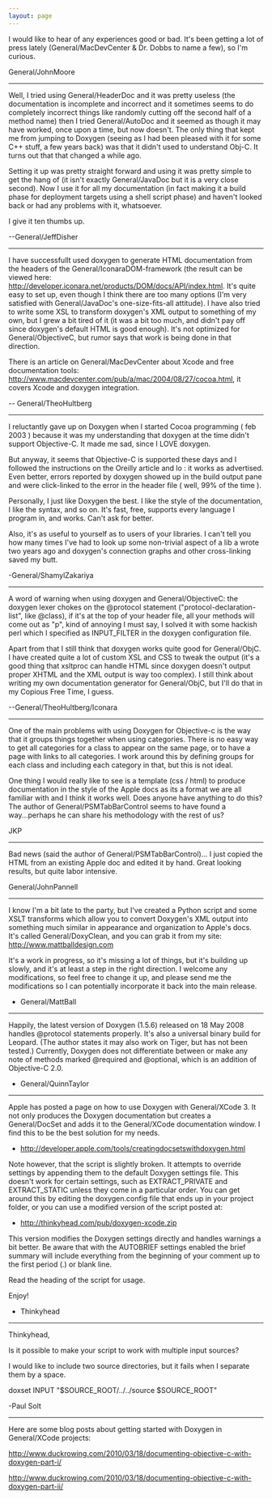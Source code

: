 ```yaml
---
layout: page
---
```


I would like to hear of any experiences good or bad.  It's been getting a lot of press lately (General/MacDevCenter & Dr. Dobbs to name a few), so I'm curious.

General/JohnMoore

----

Well, I tried using General/HeaderDoc and it was pretty useless (the documentation is incomplete and incorrect and it sometimes seems to do completely incorrect things like randomly cutting off the second half of a method name) then I tried General/AutoDoc and it seemed as though it may have worked, once upon a time, but now doesn't.  The only thing that kept me from jumping to Doxygen (seeing as I had been pleased with it for some C++ stuff, a few years back) was that it didn't used to understand Obj-C.  It turns out that that changed a while ago.

Setting it up was pretty straight forward and using it was pretty simple to get the hang of (it isn't exactly General/JavaDoc but it is a very close second).  Now I use it for all my documentation (in fact making it a build phase for deployment targets using a shell script phase) and haven't looked back or had any problems with it, whatsoever.

I give it ten thumbs up.

--General/JeffDisher

----

I have successfullt used doxygen to generate HTML documentation from the headers of the General/IconaraDOM-framework (the result can be viewed here: http://developer.iconara.net/products/DOM/docs/API/index.html. It's quite easy to set up, even though I think there are too many options (I'm very satisfied with General/JavaDoc's one-size-fits-all attitude). I have also tried to write some XSL to transform doxygen's XML output to something of my own, but I grew a bit tired of it (it was a bit too much, and didn't pay off since doxygen's default HTML is good enough). It's not optimized for General/ObjectiveC, but rumor says that work is being done in that direction.

There is an article on General/MacDevCenter about Xcode and free documentation tools: http://www.macdevcenter.com/pub/a/mac/2004/08/27/cocoa.html, it covers Xcode and doxygen integration.

-- General/TheoHultberg

----

I reluctantly gave up on Doxygen when I started Cocoa programming ( feb 2003 ) because it was my understanding that doxygen at the time didn't support Objective-C. It made me sad, since I LOVE doxygen.

But anyway, it seems that Objective-C is supported these days and I followed the instructions on the Oreilly article and lo : it works as advertised. Even better, errors reported by doxygen showed up in the build output pane and were click-linked to the error in the header file ( well, 99% of the time ).

Personally, I just like Doxygen the best. I like the style of the documentation, I like the syntax, and so on. It's fast, free, supports every language I program in, and works. Can't ask for better. 

Also, it's as useful to yourself as to users of your libraries. I can't tell you how many times I've had to look up some non-trivial aspect of a lib a wrote two years ago and doxygen's connection graphs and other cross-linking saved my butt.

-General/ShamylZakariya

----

A word of warning when using doxygen and General/ObjectiveC: the doxygen lexer chokes on the     @protocol statement ("protocol-declaration-list", like     @class), if it's at the top of your header file, all your methods will come out as "p", kind of annoying I must say, I solved it with some hackish perl which I specified as INPUT_FILTER in the doxygen configuration file.

Apart from that I still think that doxygen works quite good for General/ObjC. I have created quite a lot of custom XSL and CSS to tweak the output (it's a good thing that     xsltproc can handle HTML since doxygen doesn't output proper XHTML and the XML output is way too complex). I still think about writing my own documentation generator for General/ObjC, but I'll do that in my Copious Free Time, I guess.

--General/TheoHultberg/Iconara

----

One of the main problems with using Doxygen for Objective-c is the way that it groups things together when using categories.  There is no easy way to get all categories for a class to appear on the same page, or to have a page with links to all categories.  I work around this by defining groups for each class and including each category in that, but this is not ideal.

One thing I would really like to see is a template (css / html) to produce documentation in the style of the Apple docs as its a format we are all familiar with and I think it works well.  Does anyone have anything to do this?  The author of General/PSMTabBarControl seems to have found a way...perhaps he can share his methodology with the rest of us?

JKP

----

Bad news (said the author of General/PSMTabBarControl)... I just copied the HTML from an existing Apple doc and edited it by hand.  Great looking results, but quite labor intensive.

General/JohnPannell

----

I know I'm a bit late to the party, but I've created a Python script and some XSLT transforms which allow you to convert Doxygen's XML output into something much similar in appearance and organization to Apple's docs. It's called General/DoxyClean, and you can grab it from my site: http://www.mattballdesign.com

It's a work in progress, so it's missing a lot of things, but it's building up slowly, and it's at least a step in the right direction. I welcome any modifications, so feel free to change it up, and please send me the modifications so I can potentially incorporate it back into the main release.

- General/MattBall


----

Happily, the latest version of Doxygen (1.5.6) released on 18 May 2008 handles @protocol statements properly. It's also a universal binary build for Leopard. (The author states it may also work on Tiger, but has not been tested.) Currently, Doxygen does not differentiate between or make any note of methods marked @required and @optional, which is an addition of Objective-C 2.0.

 - General/QuinnTaylor

----

Apple has posted a page on how to use Doxygen with General/XCode 3. It not only produces the Doxygen documentation but creates a General/DocSet and adds it to the General/XCode documentation window. I find this to be the best solution for my needs.

 * http://developer.apple.com/tools/creatingdocsetswithdoxygen.html

Note however, that the script is slightly broken. It attempts to override settings by appending them to the default Doxygen settings file. This doesn't work for certain settings, such as EXTRACT_PRIVATE and EXTRACT_STATIC unless they come in a particular order. You can get around this by editing the doxygen.config file that ends up in your project folder, or you can use a modified version of the script posted at:

 * http://thinkyhead.com/pub/doxygen-xcode.zip

This version modifies the Doxygen settings directly and handles warnings a bit better. Be aware that with the AUTOBRIEF settings enabled the brief summary will include everything from the beginning of your comment up to the first period (.) or blank line.

Read the heading of the script for usage.

Enjoy!

 - Thinkyhead

----

Thinkyhead,

Is it possible to make your script to work with multiple input sources?

I would like to include two source directories, but it fails when I separate them by a space.

doxset INPUT				"$SOURCE_ROOT/../../source $SOURCE_ROOT"

-Paul Solt

----

Here are some blog posts about getting started with Doxygen in General/XCode projects:

http://www.duckrowing.com/2010/03/18/documenting-objective-c-with-doxygen-part-i/

http://www.duckrowing.com/2010/03/18/documenting-objective-c-with-doxygen-part-ii/